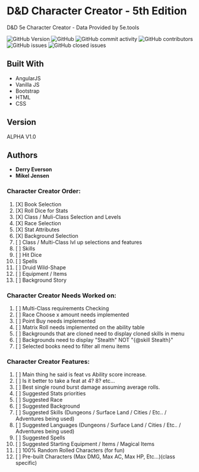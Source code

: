 # D&amp;D Character Creator - 5th Edition
D&amp;D 5e Character Creator - Data Provided by 5e.tools

![GitHub Version](https://img.shields.io/badge/Version-1.0-blue.svg?style=plastic)
![GitHub](https://img.shields.io/github/license/dneverson/Character-Creator.svg?style=plastic)
![GitHub commit activity](https://img.shields.io/github/commit-activity/w/dneverson/Character-Creator.svg?style=plastic)
![GitHub contributors](https://img.shields.io/github/contributors/dneverson/Character-Creator.svg?style=plastic)
![GitHub issues](https://img.shields.io/github/issues/dneverson/Character-Creator.svg?style=plastic)
![GitHub closed issues](https://img.shields.io/github/issues-closed/dneverson/Character-Creator.svg?style=plastic)

## Built With

* AngularJS
* Vanilla JS
* Bootstrap
* HTML
* CSS

## Version
ALPHA V1.0

## Authors

* **Derry Everson**
* **Mikel Jensen**

### Character Creator Order:
1.   [X] Book Selection
2.   [X] Roll Dice for Stats
3.   [X] Class / Muli-Class Selection and Levels
4.   [X] Race Selection
5.   [X] Stat Attributes
6.   [X] Background Selection
7.   [ ] Class / Multi-Class lvl up selections and features
8.   [ ] Skills
9.   [ ] Hit Dice
10.  [ ] Spells
11.  [ ] Druid Wild-Shape
12.  [ ] Equipment / Items
13.  [ ] Background Story

### Character Creator Needs Worked on:
1.   [ ] Multi-Class requirements Checking
2.   [ ] Race Choose x amount needs implemented
3.   [ ] Point Buy needs implemented
4.   [ ] Matrix Roll needs implemented on the ability table
5.   [ ] Backgrounds that are cloned need to display cloned skills in menu
6.   [ ] Backgrounds need to display "Stealth" NOT "{@skill Stealth}"
7.   [ ] Selected books need to filter all menu items

### Character Creator Features:
1.   [ ] Main thing he said is feat vs Ability score increase.
2.   [ ] Is it better to take a feat at 4? 8? etc...
3.   [ ] Best single round burst damage assuming average rolls.
4.   [ ] Suggested Stats priorities
5.   [ ] Suggested Race
6.   [ ] Suggested Background
7.   [ ] Suggested Skills (Dungeons / Surface Land / Cities / Etc.. / Adventures being used)
8.   [ ] Suggested Languages (Dungeons / Surface Land / Cities / Etc.. / Adventures being used)
9.   [ ] Suggested Spells
10.  [ ] Suggested Starting Equipment / Items / Magical Items
11.  [ ] 100% Random Rolled Characters (for fun)
12.  [ ] Pre-built Characters (Max DMG, Max AC, Max HP, Etc...)(class specific)

